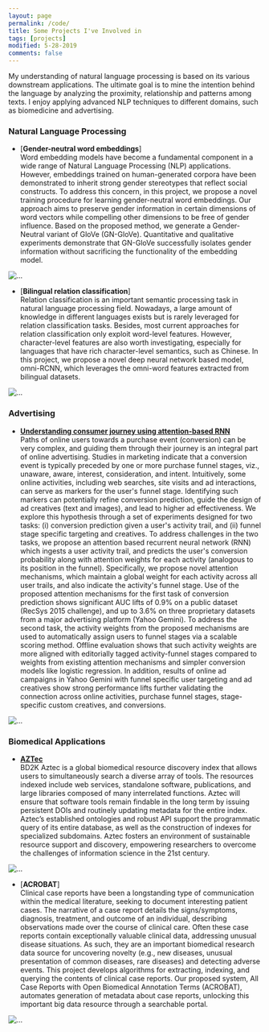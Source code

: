 ```yaml
---
layout: page
permalink: /code/
title: Some Projects I've Involved in
tags: [projects]
modified: 5-28-2019
comments: false
---
```


My understanding of natural language processing is based on its various downstream applications. The ultimate goal is to mine the intention behind the language by analyzing the proximity, relationship and patterns among texts. I enjoy applying advanced NLP techniques to different domains, such as biomedicine and advertising.

### Natural Language Processing

* [**Gender-neutral word embeddings**]<br>
Word embedding models have become a fundamental component in a wide range of Natural Language Processing (NLP) applications. 
However, embeddings trained on human-generated corpora have been demonstrated to inherit strong gender stereotypes that reflect social constructs. 
To address this concern, in this project, we propose a novel training procedure for learning gender-neutral word embeddings. Our approach aims to preserve gender information in certain dimensions of word vectors while compelling other dimensions to be free of gender influence. Based on the proposed method, we generate a Gender-Neutral variant of GloVe (GN-GloVe). Quantitative and qualitative experiments demonstrate that GN-GloVe successfully isolates gender information without sacrificing the functionality of the embedding model.
<img align="middle" src="{{ site.url }}/images/wg.png" alt="...">


* [**Bilingual relation classification**]<br>
Relation classification is an important semantic processing task in natural language processing field. Nowadays, a large amount of knowledge in different languages exists but is rarely leveraged for relation classification tasks.
Besides, most current approaches for relation classification only exploit word-level features. However, character-level features are also worth investigating, especially for languages that have rich character-level semantics, such as Chinese. In this project, we propose a novel deep neural network based model, omni-RCNN, which leverages the omni-word features extracted from bilingual datasets.   
<img align="middle" src="{{ site.url }}/images/omni-rcnn.png" alt="...">



 
### Advertising

* [**Understanding consumer journey using attention-based RNN**](https://research.yahoo.com/publications/9133/understanding-consumer-journey-using-attention-based-recurrent-neural-networks)<br>
Paths of online users towards a purchase event (conversion) can be very complex, and guiding them through their journey is an integral part of online advertising. Studies in marketing indicate that a conversion event is typically preceded by one or more purchase funnel stages, viz., unaware, aware, interest, consideration, and intent. Intuitively, some online activities, including web searches, site visits and ad interactions, can serve as markers for the user's funnel stage. Identifying such markers can potentially refine conversion prediction, guide the design of ad creatives (text and images), and lead to higher ad effectiveness. We explore this hypothesis through a set of experiments designed for two tasks: (i) conversion prediction given a user's activity trail, and (ii) funnel stage specific targeting and creatives. To address challenges in the two tasks, we propose an attention based recurrent neural network (RNN) which ingests a user activity trail, and predicts the user's conversion probability along with attention weights for each activity (analogous to its position in the funnel). Specifically, we propose novel attention mechanisms, which maintain a global weight for each activity across all user trails, and also indicate the activity's funnel stage. Use of the proposed attention mechanisms for the first task of conversion prediction shows significant AUC lifts of 0.9% on a public dataset (RecSys 2015 challenge), and up to 3.6% on three proprietary datasets from a major advertising platform (Yahoo Gemini). To address the second task, the activity weights from the proposed mechanisms are used to automatically assign users to funnel stages via a scalable scoring method. Offline evaluation shows that such activity weights are more aligned with editorially tagged activity-funnel stages compared to weights from existing attention mechanisms and simpler conversion models like logistic regression. In addition, results of online ad campaigns in Yahoo Gemini with funnel specific user targeting and ad creatives show strong performance lifts further validating the connection across online activities, purchase funnel stages, stage-specific custom creatives, and conversions.
<img align="middle" src="{{ site.url }}/images/funnel.png" alt="...">

### Biomedical Applications

* [**AZTec**](http://aztec.bio/)<br>
BD2K Aztec is a global biomedical resource discovery index that allows users to simultaneously search a diverse array of tools. The resources indexed include web services, standalone software, publications, and large libraries composed of many interrelated functions. Aztec will ensure that software tools remain findable in the long term by issuing persistent DOIs and routinely updating metadata for the entire index. Aztec’s established ontologies and robust API support the programmatic query of its entire database, as well as the construction of indexes for specialized subdomains. Aztec fosters an environment of sustainable resource support and discovery, empowering researchers to overcome the challenges of information science in the 21st century.
<img align="middle" src="{{ site.url }}/images/aztec.png" alt="...">


* [**ACROBAT**]<br>
Clinical case reports have been a longstanding type of communication within the medical literature, seeking to document interesting patient cases. The narrative of a case report details the signs/symptoms, diagnosis, treatment, and outcome of an individual, describing observations made over the course of clinical care. Often these case reports contain exceptionally valuable clinical data, addressing unusual disease situations. As such, they are an important biomedical research data source for uncovering novelty (e.g., new diseases, unusual presentation of common diseases, rare diseases) and detecting adverse events. This project develops algorithms for extracting, indexing, and querying the contents of clinical case reports. Our proposed system, All Case Reports with Open Biomedical Annotation Terms (ACROBAT), automates generation of metadata about case reports, unlocking this important big data resource through a searchable portal. 
<img align="middle" src="{{ site.url }}/images/case.png" alt="...">

